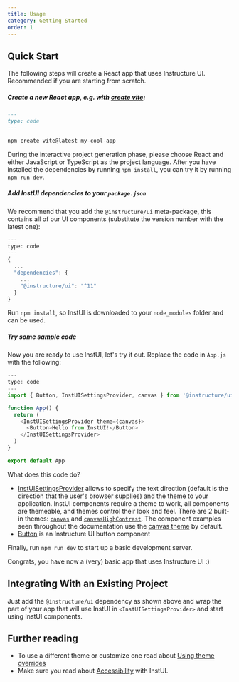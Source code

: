 ```yaml
---
title: Usage
category: Getting Started
order: 1
---
```


## Quick Start

The following steps will create a React app that uses Instructure UI. Recommended if you are starting from scratch.

##### Create a new React app, e.g. with [create vite](https://vitejs.dev/guide/#scaffolding-your-first-vite-project):

```md
---
type: code
---

npm create vite@latest my-cool-app
```

During the interactive project generation phase, please choose React and either JavaScript or TypeScript as the project language. After you have installed the dependencies by running `npm install`, you can try it by running `npm run dev`.

##### Add InstUI dependencies to your `package.json`

We recommend that you add the `@instructure/ui` meta-package, this contains all of our UI components (substitute the version number with the latest one):

```js
---
type: code
---
{
  ...
  "dependencies": {
    ...
    "@instructure/ui": "^11"
  }
}
```

Run `npm install`, so InstUI is downloaded to your `node_modules` folder and can be used.

##### Try some sample code

Now you are ready to use InstUI, let's try it out. Replace the code in `App.js` with the following:

```js
---
type: code
---
import { Button, InstUISettingsProvider, canvas } from '@instructure/ui'

function App() {
  return (
    <InstUISettingsProvider theme={canvas}>
      <Button>Hello from InstUI!</Button>
    </InstUISettingsProvider>
  )
}

export default App
```

What does this code do?

- [InstUISettingsProvider](#InstUISettingsProvider) allows to specify the text direction (default is the direction that the user's browser supplies) and the theme to your application. InstUI components require a theme to work, all components are themeable, and themes control their look and feel. There are 2 built-in themes: [`canvas`](#canvas) and [`canvasHighContrast`](#canvas-high-contrast). The component examples seen throughout the documentation use the [canvas theme](#canvas) by default.
- [Button](#Button) is an Instructure UI button component

Finally, run `npm run dev` to start up a basic development server.

Congrats, you have now a (very) basic app that uses Instructure UI :)

## Integrating With an Existing Project

Just add the `@instructure/ui` dependency as shown above and wrap the part of your app that will use InstUI in `<InstUISettingsProvider>` and start using InstUI components.

## Further reading

- To use a different theme or customize one read about [Using theme overrides](#using-theme-overrides)
- Make sure you read about [Accessibility](#accessibility) with InstUI.
